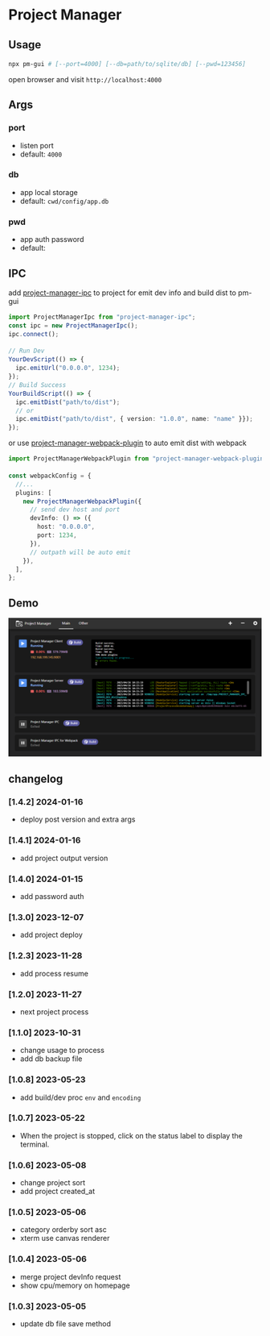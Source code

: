# Project Manager

## Usage

```bash
npx pm-gui # [--port=4000] [--db=path/to/sqlite/db] [--pwd=123456]
```

open browser and visit `http://localhost:4000`

## Args

### port

- listen port
- default: `4000`

### db

- app local storage
- default: `cwd/config/app.db`

### pwd

- app auth password
- default:

## IPC

add [project-manager-ipc](https://www.npmjs.com/package/project-manager-ipc) to project for
emit dev info and build dist to pm-gui

```ts
import ProjectManagerIpc from "project-manager-ipc";
const ipc = new ProjectManagerIpc();
ipc.connect();

// Run Dev
YourDevScript(() => {
  ipc.emitUrl("0.0.0.0", 1234);
});
// Build Success
YourBuildScript(() => {
  ipc.emitDist("path/to/dist");
  // or
  ipc.emitDist("path/to/dist", { version: "1.0.0", name: "name" }});
});
```

or use [project-manager-webpack-plugin](https://www.npmjs.com/package/project-manager-webpack-plugin) to auto emit dist with webpack

```ts
import ProjectManagerWebpackPlugin from "project-manager-webpack-plugin";

const webpackConfig = {
  //...
  plugins: [
    new ProjectManagerWebpackPlugin({
      // send dev host and port
      devInfo: () => ({
        host: "0.0.0.0",
        port: 1234,
      }),
      // outpath will be auto emit
    }),
  ],
};
```

## Demo

![image](./docs/main.png)

## changelog

### [1.4.2] 2024-01-16

- deploy post version and extra args

### [1.4.1] 2024-01-16

- add project output version

### [1.4.0] 2024-01-15

- add password auth

### [1.3.0] 2023-12-07

- add project deploy

### [1.2.3] 2023-11-28

- add process resume

### [1.2.0] 2023-11-27

- next project process

### [1.1.0] 2023-10-31

- change usage to process
- add db backup file

### [1.0.8] 2023-05-23

- add build/dev proc `env` and `encoding`

### [1.0.7] 2023-05-22

- When the project is stopped, click on the status label to display the terminal.

### [1.0.6] 2023-05-08

- change project sort
- add project created_at

### [1.0.5] 2023-05-06

- category orderby sort asc
- xterm use canvas renderer

### [1.0.4] 2023-05-06

- merge project devInfo request
- show cpu/memory on homepage

### [1.0.3] 2023-05-05

- update db file save method
